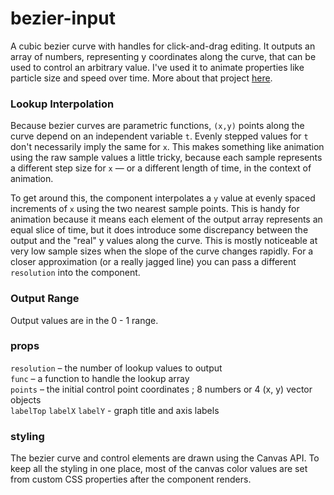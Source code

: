 # bezier-input

A cubic bezier curve with handles for click-and-drag editing. It outputs an array of numbers, representing y coordinates along the curve, that can be used to control an arbitrary value. I've used it to animate properties like particle size and speed over time. More about that project [here](github.com/georgeolee/p-widge).

### Lookup Interpolation

Because bezier curves are parametric functions, `(x,y)` points along the curve depend on an independent variable `t`. Evenly stepped values for `t` don't necessarily imply the same for `x`. This makes something like animation using the raw sample values a little tricky, because each sample represents a different step size for `x` — or a different length of time, in the context of animation.

To get around this, the component interpolates a `y` value at evenly spaced increments of `x` using the two nearest sample points. This is handy for animation because it means each element of the output array represents an equal slice of time, but it does introduce some discrepancy between the output and the "real" y values along the curve. This is mostly noticeable at  very low sample sizes when the slope of the curve changes rapidly. For a closer approximation (or a really jagged line) you can pass a different `resolution` into the component.

### Output Range

Output values are in the 0 - 1 range.

### props

`resolution` – the number of lookup values to output\
`func` – a function to handle the lookup array\
`points` – the initial control point coordinates ; 8 numbers or 4 (x, y) vector objects\
`labelTop` `labelX` `labelY` - graph title and axis labels

### styling

The bezier curve and control elements are drawn using the Canvas API. To keep all the styling in one place, most of the canvas color values are set from custom CSS properties after the component renders.
